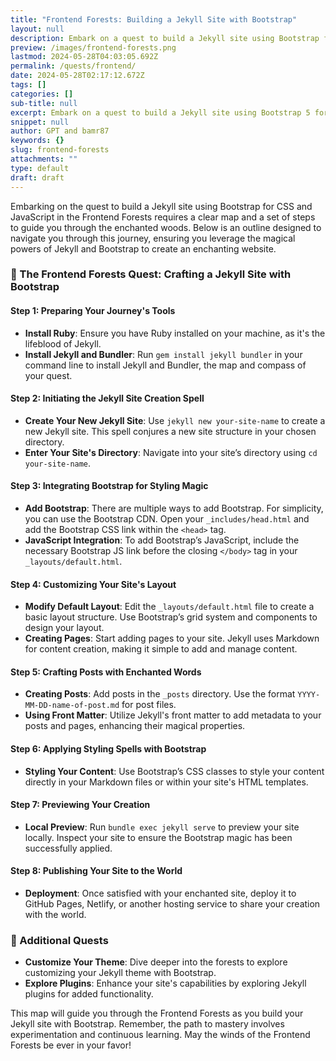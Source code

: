 ```yaml
---
title: "Frontend Forests: Building a Jekyll Site with Bootstrap"
layout: null
description: Embark on a quest to build a Jekyll site using Bootstrap for CSS and JavaScript in the Frontend Forests. This guide will navigate you through the enchanted woods, ensuring you leverage the magical powers of Jekyll and Bootstrap to create an enchanting website.
preview: /images/frontend-forests.png
lastmod: 2024-05-28T04:03:05.692Z
permalink: /quests/frontend/
date: 2024-05-28T02:17:12.672Z
tags: []
categories: []
sub-title: null
excerpt: Embark on a quest to build a Jekyll site using Bootstrap 5 for CSS and JavaScript in the Frontend Forests
snippet: null
author: GPT and bamr87
keywords: {}
slug: frontend-forests
attachments: ""
type: default
draft: draft
---
```


Embarking on the quest to build a Jekyll site using Bootstrap for CSS and JavaScript in the Frontend Forests requires a clear map and a set of steps to guide you through the enchanted woods. Below is an outline designed to navigate you through this journey, ensuring you leverage the magical powers of Jekyll and Bootstrap to create an enchanting website.

### 🌲 The Frontend Forests Quest: Crafting a Jekyll Site with Bootstrap

#### Step 1: Preparing Your Journey's Tools

- **Install Ruby**: Ensure you have Ruby installed on your machine, as it's the lifeblood of Jekyll.
- **Install Jekyll and Bundler**: Run `gem install jekyll bundler` in your command line to install Jekyll and Bundler, the map and compass of your quest.

#### Step 2: Initiating the Jekyll Site Creation Spell

- **Create Your New Jekyll Site**: Use `jekyll new your-site-name` to create a new Jekyll site. This spell conjures a new site structure in your chosen directory.
- **Enter Your Site's Directory**: Navigate into your site’s directory using `cd your-site-name`.

#### Step 3: Integrating Bootstrap for Styling Magic

- **Add Bootstrap**: There are multiple ways to add Bootstrap. For simplicity, you can use the Bootstrap CDN. Open your `_includes/head.html` and add the Bootstrap CSS link within the `<head>` tag.
- **JavaScript Integration**: To add Bootstrap’s JavaScript, include the necessary Bootstrap JS link before the closing `</body>` tag in your `_layouts/default.html`.

#### Step 4: Customizing Your Site's Layout

- **Modify Default Layout**: Edit the `_layouts/default.html` file to create a basic layout structure. Use Bootstrap’s grid system and components to design your layout.
- **Creating Pages**: Start adding pages to your site. Jekyll uses Markdown for content creation, making it simple to add and manage content.

#### Step 5: Crafting Posts with Enchanted Words

- **Creating Posts**: Add posts in the `_posts` directory. Use the format `YYYY-MM-DD-name-of-post.md` for post files.
- **Using Front Matter**: Utilize Jekyll's front matter to add metadata to your posts and pages, enhancing their magical properties.

#### Step 6: Applying Styling Spells with Bootstrap

- **Styling Your Content**: Use Bootstrap’s CSS classes to style your content directly in your Markdown files or within your site's HTML templates.

#### Step 7: Previewing Your Creation

- **Local Preview**: Run `bundle exec jekyll serve` to preview your site locally. Inspect your site to ensure the Bootstrap magic has been successfully applied.

#### Step 8: Publishing Your Site to the World

- **Deployment**: Once satisfied with your enchanted site, deploy it to GitHub Pages, Netlify, or another hosting service to share your creation with the world.

### 🚀 Additional Quests

- **Customize Your Theme**: Dive deeper into the forests to explore customizing your Jekyll theme with Bootstrap.
- **Explore Plugins**: Enhance your site's capabilities by exploring Jekyll plugins for added functionality.

This map will guide you through the Frontend Forests as you build your Jekyll site with Bootstrap. Remember, the path to mastery involves experimentation and continuous learning. May the winds of the Frontend Forests be ever in your favor!